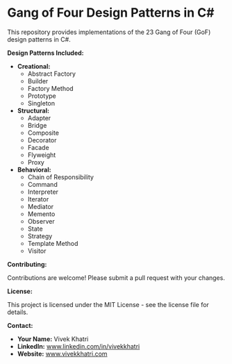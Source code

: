 # Gang of Four Design Patterns in C#

This repository provides implementations of the 23 Gang of Four (GoF) design patterns in C#.

**Design Patterns Included:**

* **Creational:**
    * Abstract Factory
    * Builder
    * Factory Method
    * Prototype
    * Singleton
* **Structural:**
    * Adapter
    * Bridge
    * Composite
    * Decorator
    * Facade
    * Flyweight
    * Proxy
* **Behavioral:**
    * Chain of Responsibility
    * Command
    * Interpreter
    * Iterator
    * Mediator
    * Memento
    * Observer
    * State
    * Strategy
    * Template Method
    * Visitor

**Contributing:**

Contributions are welcome! Please submit a pull request with your changes.

**License:**

This project is licensed under the MIT License - see the license file for details.

**Contact:**

* **Your Name:** Vivek Khatri
* **LinkedIn:** www.linkedin.com/in/vivekkhatri
* **Website:** www.vivekkhatri.com
